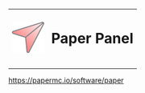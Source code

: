 <table align="center"><tr>
  <td><img src="./assets/paper-panel-logo-512-512.png" width="64"/></td>
  <td><h1>Paper Panel<h1></td>
</tr></table>

<https://papermc.io/software/paper>
